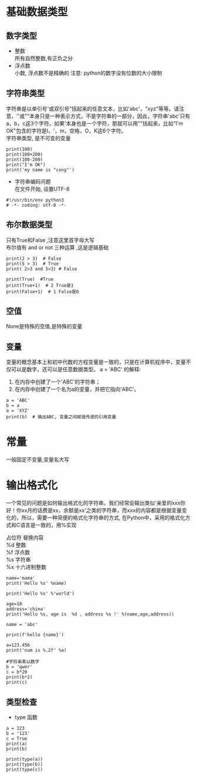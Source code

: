 # 基础数据类型

## 数字类型
* 整数    
  所有自然整数,有正负之分
* 浮点数   
  小数, 浮点数不是精确的
注意: python的数字没有位数的大小限制
## 字符串类型

字符串是以单引号'或双引号"括起来的任意文本，比如'abc'，"xyz"等等。请注意，''或""本身只是一种表示方式，不是字符串的一部分，因此，字符串'abc'只有a，b，c这3个字符。如果'本身也是一个字符，那就可以用""括起来，比如"I'm OK"包含的字符是I，'，m，空格，O，K这6个字符。    
字符串类型, 是不可变的变量

```
print(100)
print(100+200)
print(100-200)
print("I'm OK")
print('my name is "cong"')
```
* 字符串编码问题   
在文件开始, 设置UTF-8
```
#!/usr/bin/env python3
# -*- coding: utf-8 -*-
```
## 布尔数据类型

只有True和False ,注意这里首字母大写  
布尔值有 and or not 三种运算 ,这是逻辑基础
```
print(2 > 3)  # False
print(5 > 3)  # True
print( 2>3 and 5>3) # False

print(True)  #True
print(True+1)  # 2 True是1
print(False+1)  # 1 False是0
```

## 空值

None是特殊的空值,是特殊的变量

## 变量 

变量的概念基本上和初中代数的方程变量是一致的，只是在计算机程序中，变量不仅可以是数字，还可以是任意数据类型。
a = 'ABC' 的解释:
1. 在内存中创建了一个'ABC'的字符串；
2. 在内存中创建了一个名为a的变量，并把它指向'ABC'。
```
a = 'ABC'
b = a
a = 'XYZ'
print(b)  # 输出ABC, 变量之间赋值传递的引用变量
```
# 常量

一般固定不变量,变量名大写 


# 输出格式化

一个常见的问题是如何输出格式化的字符串。我们经常会输出类似'亲爱的xxx你好！你xx月的话费是xx，余额是xx'之类的字符串，而xxx的内容都是根据变量变化的，所以，需要一种简便的格式化字符串的方式, 在Python中，采用的格式化方式和C语言是一致的，用%实现

占位符	替换内容    
%d	   整数    
%f	   浮点数   
%s	  字符串   
%x	   十六进制整数    
```
name='mama'
print('Hello %s' %name)

print('Hello %s' %'world')

age=18
address='china'
print('Hello %s, age is  %d , address %s !' %(name,age,address))

name = 'abc'

print(f'hello {name}')

a=123.456
print('num is %.2f' %a)

#字符串乘以数字
b = 'qwer'
c = b*20
print(b*2)
print(c)
```

##  类型检查

* type 函数
```
a = 123
b = '123'
c = True
print(a)
print(b)

print(type(a))
print(type(b))
print(type(c))
```

